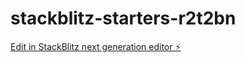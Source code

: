 # stackblitz-starters-r2t2bn

[Edit in StackBlitz next generation editor ⚡️](https://stackblitz.com/~/github.com/AmanJais0660/stackblitz-starters-r2t2bn)